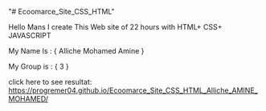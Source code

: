 "# Ecoomarce_Site_CSS_HTML" 


Hello Mans I create This Web site of 22 hours  with HTML+ CSS+ JAVASCRIPT


My Name Is  : {   Alliche Mohamed Amine }

My Group is :  {  3 }


click here to see resultat:
https://progremer04.github.io/Ecoomarce_Site_CSS_HTML_Alliche_AMINE_MOHAMED/
